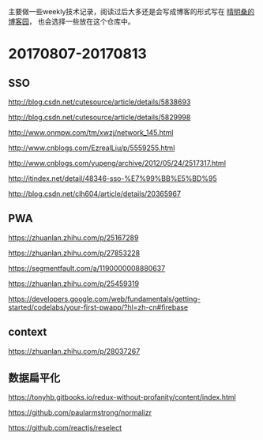 
主要做一些weekly技术记录，阅读过后大多还是会写成博客的形式写在
[晴明桑的博客园](http://www.cnblogs.com/qingmingsang/)，
也会选择一些放在这个仓库中。

# 20170807-20170813

## SSO
http://blog.csdn.net/cutesource/article/details/5838693 

http://blog.csdn.net/cutesource/article/details/5829998 

http://www.onmpw.com/tm/xwzj/network_145.html 

http://www.cnblogs.com/EzrealLiu/p/5559255.html 

http://www.cnblogs.com/yupeng/archive/2012/05/24/2517317.html 

http://itindex.net/detail/48346-sso-%E7%99%BB%E5%BD%95 

http://blog.csdn.net/clh604/article/details/20365967 


## PWA 
https://zhuanlan.zhihu.com/p/25167289

https://zhuanlan.zhihu.com/p/27853228

https://segmentfault.com/a/1190000008880637

https://zhuanlan.zhihu.com/p/25459319

https://developers.google.com/web/fundamentals/getting-started/codelabs/your-first-pwapp/?hl=zh-cn#firebase


## context 
https://zhuanlan.zhihu.com/p/28037267


## 数据扁平化
https://tonyhb.gitbooks.io/redux-without-profanity/content/index.html

https://github.com/paularmstrong/normalizr

https://github.com/reactjs/reselect
